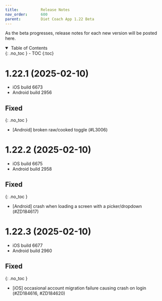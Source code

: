 ```yaml
---
title:          Release Notes
nav_order:      600
parent:         Diet Coach App 1.22 Beta
---
```


As the beta progresses, release notes for each new version will be posted here.

<details open markdown="block">
  <summary>
    &nbsp;Table of Contents
  </summary>
{: .no_toc }
- TOC
{:toc}
</details>

# 1.22.1 (2025-02-10)
* iOS build 6673
* Android build 2956

## Fixed
{: .no_toc }

* [Android] broken raw/cooked toggle (#L3006)


# 1.22.2 (2025-02-10)
* iOS build 6675
* Android build 2958

## Fixed
{: .no_toc }

* [Android] crash when loading a screen with a picker/dropdown (#ZD184617)


# 1.22.3 (2025-02-10)
* iOS build 6677
* Android build 2960

## Fixed
{: .no_toc }

* [iOS] occasional account migration failure causing crash on login (#ZD184616, #ZD184620)